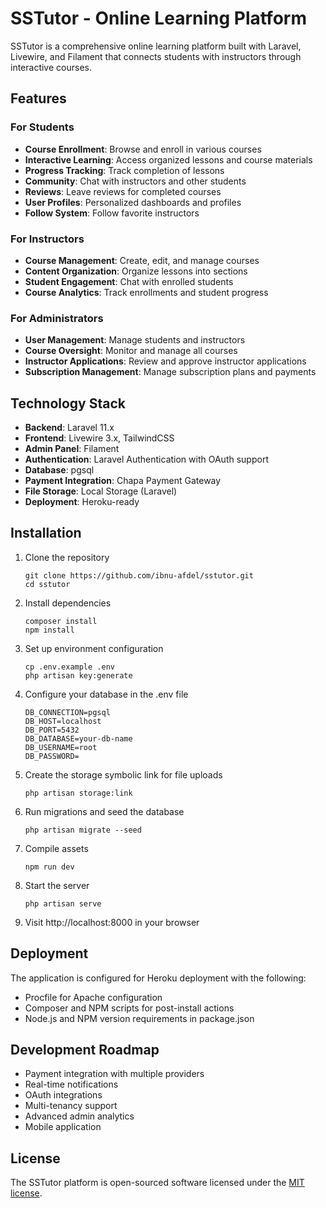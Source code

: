 # SSTutor - Online Learning Platform

SSTutor is a comprehensive online learning platform built with Laravel, Livewire, and Filament that connects students with instructors through interactive courses.

## Features

### For Students
- **Course Enrollment**: Browse and enroll in various courses
- **Interactive Learning**: Access organized lessons and course materials
- **Progress Tracking**: Track completion of lessons
- **Community**: Chat with instructors and other students
- **Reviews**: Leave reviews for completed courses
- **User Profiles**: Personalized dashboards and profiles
- **Follow System**: Follow favorite instructors

### For Instructors
- **Course Management**: Create, edit, and manage courses
- **Content Organization**: Organize lessons into sections
- **Student Engagement**: Chat with enrolled students
- **Course Analytics**: Track enrollments and student progress

### For Administrators
- **User Management**: Manage students and instructors
- **Course Oversight**: Monitor and manage all courses
- **Instructor Applications**: Review and approve instructor applications
- **Subscription Management**: Manage subscription plans and payments

## Technology Stack

- **Backend**: Laravel 11.x
- **Frontend**: Livewire 3.x, TailwindCSS
- **Admin Panel**: Filament
- **Authentication**: Laravel Authentication with OAuth support
- **Database**: pgsql
- **Payment Integration**: Chapa Payment Gateway
- **File Storage**: Local Storage (Laravel)
- **Deployment**: Heroku-ready

## Installation

1. Clone the repository
   ```
   git clone https://github.com/ibnu-afdel/sstutor.git
   cd sstutor
   ```

2. Install dependencies
   ```
   composer install
   npm install
   ```

3. Set up environment configuration
   ```
   cp .env.example .env
   php artisan key:generate
   ```

4. Configure your database in the .env file
   ```
   DB_CONNECTION=pgsql
   DB_HOST=localhost
   DB_PORT=5432
   DB_DATABASE=your-db-name
   DB_USERNAME=root
   DB_PASSWORD=
   ```

5. Create the storage symbolic link for file uploads
   ```
   php artisan storage:link
   ```

6. Run migrations and seed the database
   ```
   php artisan migrate --seed
   ```

7. Compile assets
   ```
   npm run dev
   ```

8. Start the server
   ```
   php artisan serve
   ```

9. Visit http://localhost:8000 in your browser

## Deployment

The application is configured for Heroku deployment with the following:

- Procfile for Apache configuration
- Composer and NPM scripts for post-install actions
- Node.js and NPM version requirements in package.json

## Development Roadmap

- Payment integration with multiple providers
- Real-time notifications
- OAuth integrations
- Multi-tenancy support
- Advanced admin analytics
- Mobile application

## License

The SSTutor platform is open-sourced software licensed under the [MIT license](https://opensource.org/licenses/MIT).
